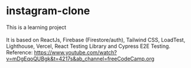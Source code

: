 # instagram-clone

This is a learning project
<br>
<br>
It is based on ReactJs, Firebase (Firestore/auth), Tailwind CSS, LoadTest, Lighthouse, Vercel, React Testing Library and Cypress E2E Testing.
Reference: https://www.youtube.com/watch?v=mDgEqoQUBgk&t=4217s&ab_channel=freeCodeCamp.org
